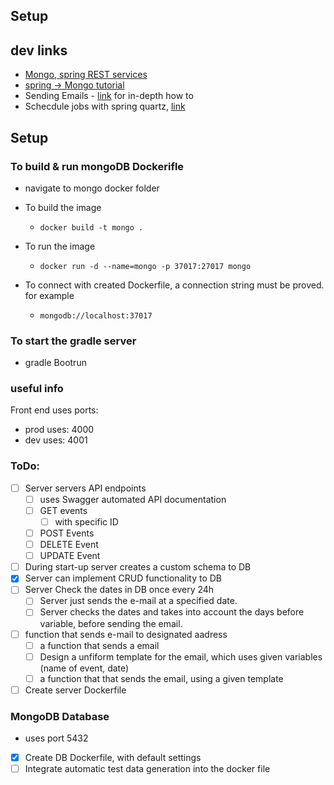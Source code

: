 ## Setup

## dev links

-   [Mongo, spring REST services](https://medium.com/javarevisited/building-a-rest-service-with-spring-boot-and-mongodb-part-1-2de01e4f434d)
-   [spring -> Mongo tutorial](https://spring.io/guides/gs/accessing-data-mongodb/)
-   Sending Emails - [link](https://mailtrap.io/blog/spring-send-email/) for in-depth how to
-   Schecdule jobs with spring quartz, [link](https://www.baeldung.com/spring-quartz-schedule)

## Setup

### To build & run mongoDB Dockerifle

-   navigate to mongo docker folder
-   To build the image
    -   `docker build -t mongo .`
-   To run the image

    -   `docker run -d --name=mongo -p 37017:27017 mongo`

-   To connect with created Dockerfile, a connection string must be proved. for example
    -   `mongodb://localhost:37017`

### To start the gradle server

-   gradle Bootrun

### useful info

Front end uses ports:

-   prod uses: 4000
-   dev uses: 4001

### ToDo:

-   [ ] Server servers API endpoints
    -   [ ] uses Swagger automated API documentation
    -   [ ] GET events
        -   [ ] with specific ID
    -   [ ] POST Events
    -   [ ] DELETE Event
    -   [ ] UPDATE Event
-   [ ] During start-up server creates a custom schema to DB
-   [x] Server can implement CRUD functionality to DB
-   [ ] Server Check the dates in DB once every 24h
    -   [ ] Server just sends the e-mail at a specified date.
    -   [ ] Server checks the dates and takes into account the days before variable, before sending the email.
-   [ ] function that sends e-mail to designated aadress
    -   [ ] a function that sends a email
    -   [ ] Design a unfiform template for the email, which uses given variables (name of event, date)
    -   [ ] a function that that sends the email, using a given template
-   [ ] Create server Dockerfile

### MongoDB Database

-   uses port 5432
-   [x] Create DB Dockerfile, with default settings
-   [ ] Integrate automatic test data generation into the docker file
